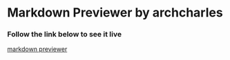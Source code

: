 # Markdown Previewer by archcharles
### Follow the link below to see it live
[markdown previewer](https://archcharles.github.io/HTML_Markdown_Previewer/)
